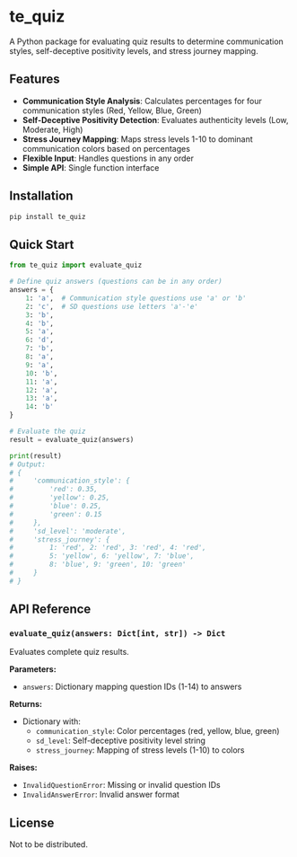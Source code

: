 # te_quiz

A Python package for evaluating quiz results to determine communication styles, self-deceptive positivity levels, and stress journey mapping.

## Features

- **Communication Style Analysis**: Calculates percentages for four communication styles (Red, Yellow, Blue, Green)
- **Self-Deceptive Positivity Detection**: Evaluates authenticity levels (Low, Moderate, High)
- **Stress Journey Mapping**: Maps stress levels 1-10 to dominant communication colors based on percentages
- **Flexible Input**: Handles questions in any order
- **Simple API**: Single function interface


## Installation

```bash
pip install te_quiz
```

## Quick Start

```python
from te_quiz import evaluate_quiz

# Define quiz answers (questions can be in any order)
answers = {
    1: 'a',  # Communication style questions use 'a' or 'b'
    2: 'c',  # SD questions use letters 'a'-'e'
    3: 'b',
    4: 'b',
    5: 'a',
    6: 'd',
    7: 'b',
    8: 'a',
    9: 'a',
    10: 'b',
    11: 'a',
    12: 'a',
    13: 'a',
    14: 'b'
}

# Evaluate the quiz
result = evaluate_quiz(answers)

print(result)
# Output:
# {
#     'communication_style': {
#         'red': 0.35,
#         'yellow': 0.25,
#         'blue': 0.25,
#         'green': 0.15
#     },
#     'sd_level': 'moderate',
#     'stress_journey': {
#         1: 'red', 2: 'red', 3: 'red', 4: 'red',
#         5: 'yellow', 6: 'yellow', 7: 'blue',
#         8: 'blue', 9: 'green', 10: 'green'
#     }
# }
```

## API Reference

### `evaluate_quiz(answers: Dict[int, str]) -> Dict`

Evaluates complete quiz results.

**Parameters:**
- `answers`: Dictionary mapping question IDs (1-14) to answers

**Returns:**
- Dictionary with:
  - `communication_style`: Color percentages (red, yellow, blue, green)
  - `sd_level`: Self-deceptive positivity level string
  - `stress_journey`: Mapping of stress levels (1-10) to colors

**Raises:**
- `InvalidQuestionError`: Missing or invalid question IDs
- `InvalidAnswerError`: Invalid answer format

## License

Not to be distributed.